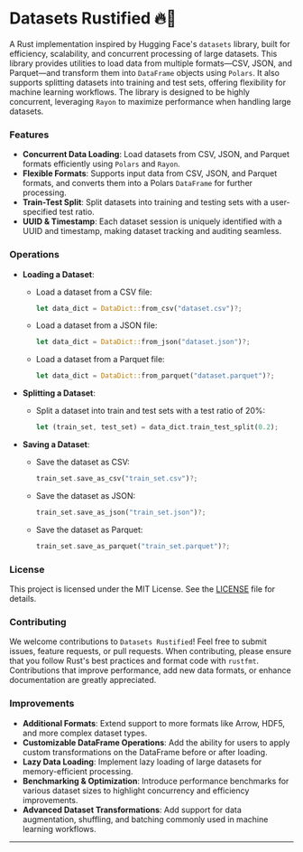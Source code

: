 # Datasets Rustified 🔥🤗

A Rust implementation inspired by Hugging Face's `datasets` library, built for efficiency, scalability, and concurrent processing of large datasets. This library provides utilities to load data from multiple formats—CSV, JSON, and Parquet—and transform them into `DataFrame` objects using `Polars`. It also supports splitting datasets into training and test sets, offering flexibility for machine learning workflows. The library is designed to be highly concurrent, leveraging `Rayon` to maximize performance when handling large datasets.

### Features
- **Concurrent Data Loading**: Load datasets from CSV, JSON, and Parquet formats efficiently using `Polars` and `Rayon`.
- **Flexible Formats**: Supports input data from CSV, JSON, and Parquet formats, and converts them into a Polars `DataFrame` for further processing.
- **Train-Test Split**: Split datasets into training and testing sets with a user-specified test ratio.
- **UUID & Timestamp**: Each dataset session is uniquely identified with a UUID and timestamp, making dataset tracking and auditing seamless.

### Operations

- **Loading a Dataset**:
  - Load a dataset from a CSV file:
    ```rust
    let data_dict = DataDict::from_csv("dataset.csv")?;
    ```
  - Load a dataset from a JSON file:
    ```rust
    let data_dict = DataDict::from_json("dataset.json")?;
    ```
  - Load a dataset from a Parquet file:
    ```rust
    let data_dict = DataDict::from_parquet("dataset.parquet")?;
    ```

- **Splitting a Dataset**:
  - Split a dataset into train and test sets with a test ratio of 20%:
    ```rust
    let (train_set, test_set) = data_dict.train_test_split(0.2);
    ```

- **Saving a Dataset**:
  - Save the dataset as CSV:
    ```rust
    train_set.save_as_csv("train_set.csv")?;
    ```
  - Save the dataset as JSON:
    ```rust
    train_set.save_as_json("train_set.json")?;
    ```
  - Save the dataset as Parquet:
    ```rust
    train_set.save_as_parquet("train_set.parquet")?;
    ```

### License

This project is licensed under the MIT License. See the [LICENSE](LICENSE) file for details.

### Contributing

We welcome contributions to `Datasets Rustified`! Feel free to submit issues, feature requests, or pull requests. When contributing, please ensure that you follow Rust's best practices and format code with `rustfmt`. Contributions that improve performance, add new data formats, or enhance documentation are greatly appreciated.

### Improvements
  - **Additional Formats**: Extend support to more formats like Arrow, HDF5, and more complex dataset types.
  - **Customizable DataFrame Operations**: Add the ability for users to apply custom transformations on the DataFrame before or after loading.
  - **Lazy Data Loading**: Implement lazy loading of large datasets for memory-efficient processing.
  - **Benchmarking & Optimization**: Introduce performance benchmarks for various dataset sizes to highlight concurrency and efficiency improvements.
  - **Advanced Dataset Transformations**: Add support for data augmentation, shuffling, and batching commonly used in machine learning workflows.

---
